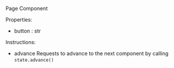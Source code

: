 Page Component

Properties:
- button : str

Instructions:
- advance
    Requests to advance to the next component by calling `state.advance()`
